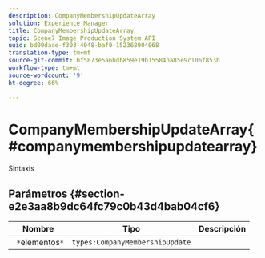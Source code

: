 ```yaml
---
description: CompanyMembershipUpdateArray
solution: Experience Manager
title: CompanyMembershipUpdateArray
topic: Scene7 Image Production System API
uuid: bd09daae-f303-4048-baf0-152368904068
translation-type: tm+mt
source-git-commit: bf5873e5a6bdb859e19b15584ba85e9c106f853b
workflow-type: tm+mt
source-wordcount: '9'
ht-degree: 66%

---
```



# CompanyMembershipUpdateArray{#companymembershipupdatearray}

Sintaxis

## Parámetros {#section-e2e3aa8b9dc64fc79c0b43d4bab04cf6}

| Nombre | Tipo | Descripción |
|---|---|---|
| ` *`elementos`*` | `types:CompanyMembershipUpdate` |  |

